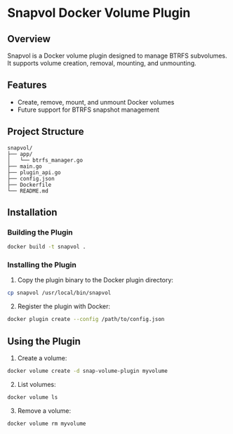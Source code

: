 # Snapvol Docker Volume Plugin

## Overview
Snapvol is a Docker volume plugin designed to manage BTRFS subvolumes. It supports volume creation, removal, mounting, and unmounting.

## Features
- Create, remove, mount, and unmount Docker volumes
- Future support for BTRFS snapshot management

## Project Structure
```
snapvol/
├── app/
│   └── btrfs_manager.go
├── main.go
├── plugin_api.go
├── config.json
├── Dockerfile
└── README.md
```

## Installation

### Building the Plugin
```sh
docker build -t snapvol .
```

### Installing the Plugin

1. Copy the plugin binary to the Docker plugin directory:

```sh
cp snapvol /usr/local/bin/snapvol
```

2. Register the plugin with Docker:

```sh
docker plugin create --config /path/to/config.json
```

## Using the Plugin

1. Create a volume:

```sh
docker volume create -d snap-volume-plugin myvolume
```

2. List volumes:

```sh
docker volume ls
```

3. Remove a volume:

```sh
docker volume rm myvolume
```


